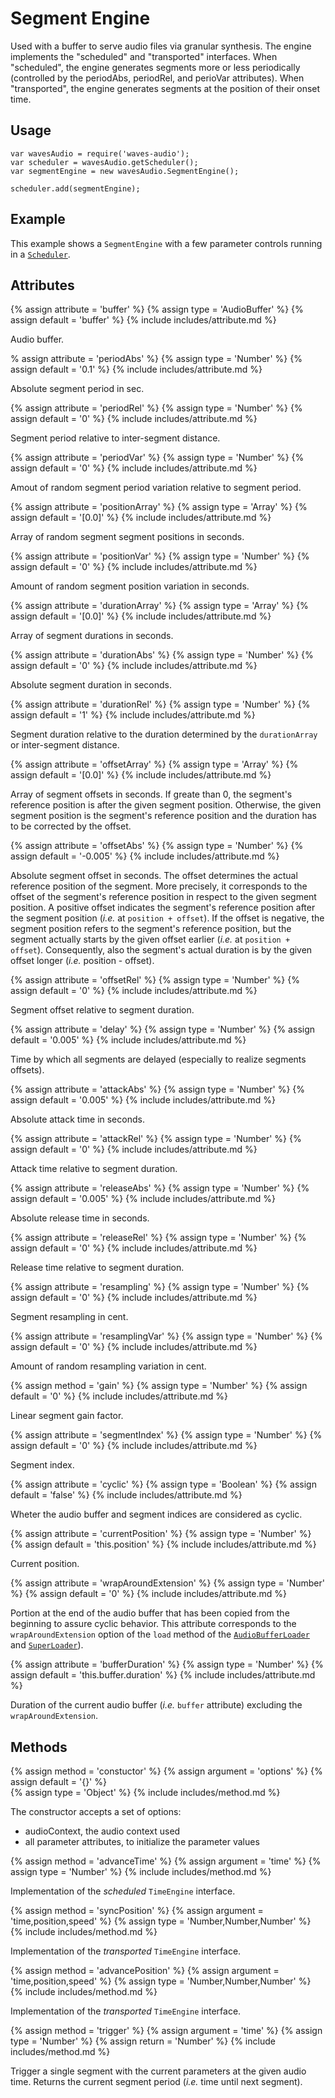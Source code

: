 ---
---

# Segment Engine

Used with a buffer to serve audio files via granular synthesis.
The engine implements the "scheduled" and "transported" interfaces.
When "scheduled", the engine generates segments more or less periodically
(controlled by the periodAbs, periodRel, and perioVar attributes).
When "transported", the engine generates segments at the position of their onset time.  

## Usage

~~~
var wavesAudio = require('waves-audio');
var scheduler = wavesAudio.getScheduler();
var segmentEngine = new wavesAudio.SegmentEngine();

scheduler.add(segmentEngine);
~~~

## Example

This example shows a `SegmentEngine` with a few parameter controls running in a [`Scheduler`](#audio-scheduler).

## Attributes

{% assign attribute = 'buffer' %}
{% assign type = 'AudioBuffer' %}
{% assign default = 'buffer' %}
{% include includes/attribute.md %}

Audio buffer.

% assign attribute = 'periodAbs' %}
{% assign type = 'Number' %}
{% assign default = '0.1' %}
{% include includes/attribute.md %}

Absolute segment period in sec.

{% assign attribute = 'periodRel' %}
{% assign type = 'Number' %}
{% assign default = '0' %}
{% include includes/attribute.md %}

Segment period relative to inter-segment distance.

{% assign attribute = 'periodVar' %}
{% assign type = 'Number' %}
{% assign default = '0' %}
{% include includes/attribute.md %}

Amout of random segment period variation relative to segment period.

{% assign attribute = 'positionArray' %}
{% assign type = 'Array' %}
{% assign default = '[0.0]' %}
{% include includes/attribute.md %}

Array of random segment segment positions in seconds.

{% assign attribute = 'positionVar' %}
{% assign type = 'Number' %}
{% assign default = '0' %}
{% include includes/attribute.md %}

Amount of random segment position variation in seconds.

{% assign attribute = 'durationArray' %}
{% assign type = 'Array' %}
{% assign default = '[0.0]' %}
{% include includes/attribute.md %}

Array of segment durations in seconds.

{% assign attribute = 'durationAbs' %}
{% assign type = 'Number' %}
{% assign default = '0' %}
{% include includes/attribute.md %}

Absolute segment duration in seconds.

{% assign attribute = 'durationRel' %}
{% assign type = 'Number' %}
{% assign default = '1' %}
{% include includes/attribute.md %}

Segment duration relative to the duration determined by the `durationArray` or inter-segment distance.

{% assign attribute = 'offsetArray' %}
{% assign type = 'Array' %}
{% assign default = '[0.0]' %}
{% include includes/attribute.md %}

Array of segment offsets in seconds. If greate than 0, the segment's reference position is after the given segment position. Otherwise, the given segment position is the segment's reference position and the duration has to be corrected by the offset.

{% assign attribute = 'offsetAbs' %}
{% assign type = 'Number' %}
{% assign default = '-0.005' %}
{% include includes/attribute.md %}

Absolute segment offset in seconds. 
The offset determines the actual reference position of the segment. 
More precisely, it corresponds to the offset of the segment's reference position in respect to the given segment position.
A positive offset indicates the segment's reference position after the segment position (*i.e.* at `position + offset`).
If the offset is negative, the segment position refers to the segment's reference position, but the segment actually starts by the given offset earlier (*i.e.* at `position + offset`). Consequently, also the segment's actual duration is by the given offset longer (*i.e.* position - offset).

{% assign attribute = 'offsetRel' %}
{% assign type = 'Number' %}
{% assign default = '0' %}
{% include includes/attribute.md %}

Segment offset relative to segment duration.

{% assign attribute = 'delay' %}
{% assign type = 'Number' %}
{% assign default = '0.005' %}
{% include includes/attribute.md %}

Time by which all segments are delayed (especially to realize segments offsets).

{% assign attribute = 'attackAbs' %}
{% assign type = 'Number' %}
{% assign default = '0.005' %}
{% include includes/attribute.md %}

Absolute attack time in seconds.

{% assign attribute = 'attackRel' %}
{% assign type = 'Number' %}
{% assign default = '0' %}
{% include includes/attribute.md %}

Attack time relative to segment duration.

{% assign attribute = 'releaseAbs' %}
{% assign type = 'Number' %}
{% assign default = '0.005' %}
{% include includes/attribute.md %}

Absolute release time in seconds.

{% assign attribute = 'releaseRel' %}
{% assign type = 'Number' %}
{% assign default = '0' %}
{% include includes/attribute.md %}

Release time relative to segment duration.

{% assign attribute = 'resampling' %}
{% assign type = 'Number' %}
{% assign default = '0' %}
{% include includes/attribute.md %}

Segment resampling in cent.

{% assign attribute = 'resamplingVar' %}
{% assign type = 'Number' %}
{% assign default = '0' %}
{% include includes/attribute.md %}

Amount of random resampling variation in cent.

{% assign method = 'gain' %}
{% assign type = 'Number' %}
{% assign default = '0' %}
{% include includes/attribute.md %}

Linear segment gain factor.

{% assign attribute = 'segmentIndex' %}
{% assign type = 'Number' %}
{% assign default = '0' %}
{% include includes/attribute.md %}

Segment index.

{% assign attribute = 'cyclic' %}
{% assign type = 'Boolean' %}
{% assign default = 'false' %}
{% include includes/attribute.md %}

Wheter the audio buffer and segment indices are considered as cyclic.

{% assign attribute = 'currentPosition' %}
{% assign type = 'Number' %}
{% assign default = 'this.position' %}
{% include includes/attribute.md %}

Current position.

{% assign attribute = 'wrapAroundExtension' %}
{% assign type = 'Number' %}
{% assign default = '0' %}
{% include includes/attribute.md %}

Portion at the end of the audio buffer that has been copied from the beginning to assure cyclic behavior.
This attribute corresponds to the `wrapAroundExtension` option of the `load` method of the [`AudioBufferLoader`](http://wavesjs.github.io/loaders/#loaders-loaders-audiobufferloader) and [`SuperLoader`](http://wavesjs.github.io/loaders/#loaders-loaders-superloader)).

{% assign attribute = 'bufferDuration' %}
{% assign type = 'Number' %}
{% assign default = 'this.buffer.duration' %}
{% include includes/attribute.md %}

Duration of the current audio buffer (*i.e.* `buffer` attribute) excluding the `wrapAroundExtension`.

## Methods

{% assign method = 'constuctor' %}
{% assign argument = 'options' %}
{% assign default = '{}' %}  
{% assign type = 'Object' %}
{% include includes/method.md %}

The constructor accepts a set of options:
<ul>
  <li>audioContext, the audio context used</li>
  <li>all parameter attributes, to initialize the parameter values</li>
</ul>

{% assign method = 'advanceTime' %}
{% assign argument = 'time' %}
{% assign type = 'Number' %}
{% include includes/method.md %}

Implementation of the *scheduled* `TimeEngine` interface.

{% assign method = 'syncPosition' %}
{% assign argument = 'time,position,speed' %}
{% assign type = 'Number,Number,Number' %}
{% include includes/method.md %}

Implementation of the *transported* `TimeEngine` interface.

{% assign method = 'advancePosition' %}
{% assign argument = 'time,position,speed' %}
{% assign type = 'Number,Number,Number' %}
{% include includes/method.md %}

Implementation of the *transported* `TimeEngine` interface.

{% assign method = 'trigger' %}
{% assign argument = 'time' %}
{% assign type = 'Number' %}
{% assign return = 'Number' %}
{% include includes/method.md %}

Trigger a single segment with the current parameters at the given audio time.
Returns the current segment period (*i.e.* time until next segment).
